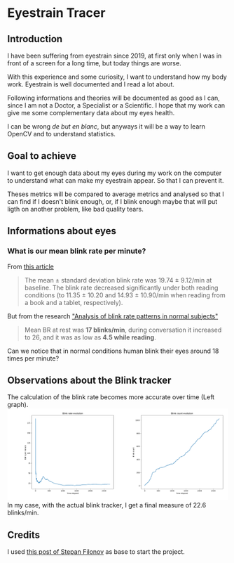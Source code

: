 # Eyestrain Tracer

## Introduction
I have been suffering from eyestrain since 2019, at first only when I was in front of a screen for a long time, but today things are worse. 

With this experience and some curiosity, I want to understand how my body work. Eyestrain is well documented and I read a lot about.  

Following informations and theories will be documented as good as I can, since I am not a Doctor, a Specialist or a Scientific.
I hope that my work can give me some complementary data about my eyes health.

I can be wrong *de but en blanc*, but anyways it will be a way to learn OpenCV and to understand statistics. 

## Goal to achieve
I want to get enough data about my eyes during my work on the computer to understand what can make my eyestrain appear. So that I can prevent it.

Theses metrics will be compared to average metrics and analysed so that I can find if I doesn't blink enough, or, if I blink enough maybe that will put ligth on another problem, like bad quality tears.


## Informations about eyes

### What is our mean blink rate per minute?
From [this article](https://www.ncbi.nlm.nih.gov/pmc/articles/PMC6118863/)
> The mean ± standard deviation blink rate was 19.74 ± 9.12/min at baseline. The blink rate decreased significantly under both reading conditions (to 11.35 ± 10.20 and 14.93 ± 10.90/min when reading from a book and a tablet, respectively).  

But from the research ["Analysis of blink rate patterns in normal subjects"](https://movementdisorders.onlinelibrary.wiley.com/doi/10.1002/mds.870120629)
> Mean BR at rest was **17 blinks/min**, during conversation it increased to 26, and it was as low as **4.5 while reading**.

Can we notice that in normal conditions human blink their eyes around 18 times per minute?

## Observations about the Blink tracker
The calculation of the blink rate becomes more accurate over time (Left graph).
![Graph of my 40min eye measurement](assets/exports/2022-08-12-11-30-55.csv.png)
In my case, with the actual blink tracker, I get a final measure of 22.6 blinks/min.
## Credits
I used [this post of Stepan Filonov](https://medium.com/@stepanfilonov/tracking-your-eyes-with-python-3952e66194a6) as base to start the project.